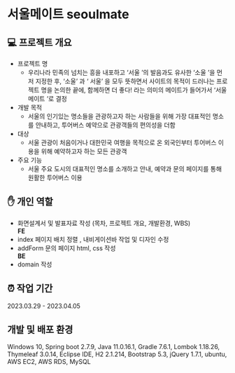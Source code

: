 # 서울메이트 seoulmate
## 💻 프로젝트 개요
- 프로젝트 명
  - 우리나라 민족의 넘치는 흥을 내포하고 ‘서울 ’의 발음과도 유사한 ‘소울 ’을 먼저 지정한 후, ‘소울’ 과 ‘ 서울’ 을 모두 뜻하면서 사이트의 목적이 드러나는 프로젝트 명을 논의한 끝에, 함께하면 더 좋다! 라는 의미의 메이트가 들어가서 ‘서울메이트 ’로 결정
- 개발 목적
  - 서울의 인기있는 명소들을 관광하고자 하는 사람들을 위해 가장 대표적인 명소를 안내하고, 투어버스 예약으로 관광객들의 편의성을 더함
- 대상
  - 서울 관광이 처음이거나 대한민국 여행을 목적으로 온 외국인부터 투어버스 이용을 위해 예약하고자 하는 모든 관광객
- 주요 기능
  - 서울 주요 도시의 대표적인 명소를 소개하고 안내, 예약과 문의 페이지를 통해 원활한 투어버스 이용
## ✋ 개인 역할
- 화면설계서 및 발표자료 작성 (목차, 프로젝트 개요, 개발환경, WBS) <br>
**FE**
- index 페이지 배치 정렬 , 내비게이션바 작업 및 디자인 수정
- addForm 문의 페이지 html, css 작성 <br>
**BE**
- domain 작성
## ⏰ 작업 기간
2023.03.29 - 2023.04.05
## 개발 및 배포 환경
 Windows 10, Spring boot 2.7.9, Java 11.0.16.1, Gradle 7.6.1, Lombok 1.18.26, Thymeleaf 3.0.14, Eclipse IDE, H2 2.1.214, Bootstrap 5.3, jQuery 1.7.1, ubuntu, AWS EC2, AWS RDS, MySQL
